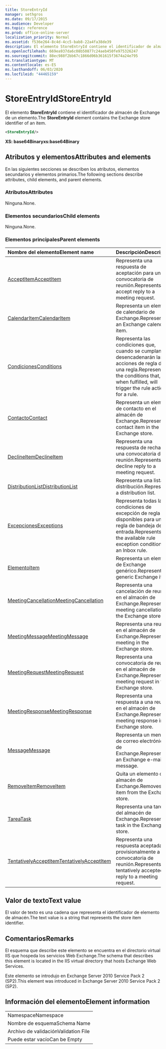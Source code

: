 ```yaml
---
title: StoreEntryId
manager: sethgros
ms.date: 09/17/2015
ms.audience: Developer
ms.topic: reference
ms.prod: office-online-server
localization_priority: Normal
ms.assetid: f536e264-8c4d-4cc5-bab8-22a4fa38de39
description: El elemento StoreEntryId contiene el identificador de almacén de Exchange de un elemento.
ms.openlocfilehash: 669ea937da6c08b50877c24aeb450fe975326247
ms.sourcegitcommit: 88ec988f2bb67c1866d06b361615f3674a24e795
ms.translationtype: MT
ms.contentlocale: es-ES
ms.lasthandoff: 06/03/2020
ms.locfileid: "44465159"
---
```

# <a name="storeentryid"></a><span data-ttu-id="b5528-103">StoreEntryId</span><span class="sxs-lookup"><span data-stu-id="b5528-103">StoreEntryId</span></span>

<span data-ttu-id="b5528-104">El elemento **StoreEntryId** contiene el identificador de almacén de Exchange de un elemento.</span><span class="sxs-lookup"><span data-stu-id="b5528-104">The **StoreEntryId** element contains the Exchange store identifier of an item.</span></span> 
  
```XML
<StoreEntryId/>
```

 <span data-ttu-id="b5528-105">**XS: base64Binary**</span><span class="sxs-lookup"><span data-stu-id="b5528-105">**xs:base64Binary**</span></span>
## <a name="attributes-and-elements"></a><span data-ttu-id="b5528-106">Atributos y elementos</span><span class="sxs-lookup"><span data-stu-id="b5528-106">Attributes and elements</span></span>

<span data-ttu-id="b5528-107">En las siguientes secciones se describen los atributos, elementos secundarios y elementos primarios.</span><span class="sxs-lookup"><span data-stu-id="b5528-107">The following sections describe attributes, child elements, and parent elements.</span></span>
  
### <a name="attributes"></a><span data-ttu-id="b5528-108">Atributos</span><span class="sxs-lookup"><span data-stu-id="b5528-108">Attributes</span></span>

<span data-ttu-id="b5528-109">Ninguna.</span><span class="sxs-lookup"><span data-stu-id="b5528-109">None.</span></span>
  
### <a name="child-elements"></a><span data-ttu-id="b5528-110">Elementos secundarios</span><span class="sxs-lookup"><span data-stu-id="b5528-110">Child elements</span></span>

<span data-ttu-id="b5528-111">Ninguna.</span><span class="sxs-lookup"><span data-stu-id="b5528-111">None.</span></span>
  
### <a name="parent-elements"></a><span data-ttu-id="b5528-112">Elementos principales</span><span class="sxs-lookup"><span data-stu-id="b5528-112">Parent elements</span></span>

|<span data-ttu-id="b5528-113">**Nombre del elemento**</span><span class="sxs-lookup"><span data-stu-id="b5528-113">**Element name**</span></span>|<span data-ttu-id="b5528-114">**Descripción**</span><span class="sxs-lookup"><span data-stu-id="b5528-114">**Description**</span></span>|
|:-----|:-----|
|[<span data-ttu-id="b5528-115">AcceptItem</span><span class="sxs-lookup"><span data-stu-id="b5528-115">AcceptItem</span></span>](acceptitem.md) <br/> |<span data-ttu-id="b5528-116">Representa una respuesta de aceptación para una convocatoria de reunión.</span><span class="sxs-lookup"><span data-stu-id="b5528-116">Represents an accept reply to a meeting request.</span></span>  <br/> |
|[<span data-ttu-id="b5528-117">CalendarItem</span><span class="sxs-lookup"><span data-stu-id="b5528-117">CalendarItem</span></span>](calendaritem.md) <br/> |<span data-ttu-id="b5528-118">Representa un elemento de calendario de Exchange.</span><span class="sxs-lookup"><span data-stu-id="b5528-118">Represents an Exchange calendar item.</span></span>  <br/> |
|[<span data-ttu-id="b5528-119">Condiciones</span><span class="sxs-lookup"><span data-stu-id="b5528-119">Conditions</span></span>](conditions.md) <br/> |<span data-ttu-id="b5528-120">Representa las condiciones que, cuando se cumplan, desencadenarán las acciones de regla de una regla.</span><span class="sxs-lookup"><span data-stu-id="b5528-120">Represents the conditions that, when fulfilled, will trigger the rule actions for a rule.</span></span>  <br/> |
|[<span data-ttu-id="b5528-121">Contacto</span><span class="sxs-lookup"><span data-stu-id="b5528-121">Contact</span></span>](contact.md) <br/> |<span data-ttu-id="b5528-122">Representa un elemento de contacto en el almacén de Exchange.</span><span class="sxs-lookup"><span data-stu-id="b5528-122">Represents a contact item in the Exchange store.</span></span>  <br/> |
|[<span data-ttu-id="b5528-123">DeclineItem</span><span class="sxs-lookup"><span data-stu-id="b5528-123">DeclineItem</span></span>](declineitem.md) <br/> |<span data-ttu-id="b5528-124">Representa una respuesta de rechazo a una convocatoria de reunión.</span><span class="sxs-lookup"><span data-stu-id="b5528-124">Represents a decline reply to a meeting request.</span></span>  <br/> |
|[<span data-ttu-id="b5528-125">DistributionList</span><span class="sxs-lookup"><span data-stu-id="b5528-125">DistributionList</span></span>](distributionlist.md) <br/> |<span data-ttu-id="b5528-126">Representa una lista de distribución.</span><span class="sxs-lookup"><span data-stu-id="b5528-126">Represents a distribution list.</span></span>  <br/> |
|[<span data-ttu-id="b5528-127">Excepciones</span><span class="sxs-lookup"><span data-stu-id="b5528-127">Exceptions</span></span>](exceptions.md) <br/> |<span data-ttu-id="b5528-128">Representa todas las condiciones de excepción de regla disponibles para una regla de bandeja de entrada.</span><span class="sxs-lookup"><span data-stu-id="b5528-128">Represents all the available rule exception conditions for an Inbox rule.</span></span>  <br/> |
|[<span data-ttu-id="b5528-129">Elemento</span><span class="sxs-lookup"><span data-stu-id="b5528-129">Item</span></span>](item.md) <br/> |<span data-ttu-id="b5528-130">Representa un elemento de Exchange genérico.</span><span class="sxs-lookup"><span data-stu-id="b5528-130">Represents a generic Exchange item.</span></span>  <br/> |
|[<span data-ttu-id="b5528-131">MeetingCancellation</span><span class="sxs-lookup"><span data-stu-id="b5528-131">MeetingCancellation</span></span>](meetingcancellation.md) <br/> |<span data-ttu-id="b5528-132">Representa una cancelación de reunión en el almacén de Exchange.</span><span class="sxs-lookup"><span data-stu-id="b5528-132">Represents a meeting cancellation in the Exchange store.</span></span>  <br/> |
|[<span data-ttu-id="b5528-133">MeetingMessage</span><span class="sxs-lookup"><span data-stu-id="b5528-133">MeetingMessage</span></span>](meetingmessage.md) <br/> |<span data-ttu-id="b5528-134">Representa una reunión en el almacén de Exchange.</span><span class="sxs-lookup"><span data-stu-id="b5528-134">Represents a meeting in the Exchange store.</span></span>  <br/> |
|[<span data-ttu-id="b5528-135">MeetingRequest</span><span class="sxs-lookup"><span data-stu-id="b5528-135">MeetingRequest</span></span>](meetingrequest.md) <br/> |<span data-ttu-id="b5528-136">Representa una convocatoria de reunión en el almacén de Exchange.</span><span class="sxs-lookup"><span data-stu-id="b5528-136">Represents a meeting request in the Exchange store.</span></span>  <br/> |
|[<span data-ttu-id="b5528-137">MeetingResponse</span><span class="sxs-lookup"><span data-stu-id="b5528-137">MeetingResponse</span></span>](meetingresponse.md) <br/> |<span data-ttu-id="b5528-138">Representa una respuesta a una reunión en el almacén de Exchange.</span><span class="sxs-lookup"><span data-stu-id="b5528-138">Represents a meeting response in the Exchange store.</span></span>  <br/> |
|[<span data-ttu-id="b5528-139">Message</span><span class="sxs-lookup"><span data-stu-id="b5528-139">Message</span></span>](message-ex15websvcsotherref.md) <br/> |<span data-ttu-id="b5528-140">Representa un mensaje de correo electrónico de Exchange.</span><span class="sxs-lookup"><span data-stu-id="b5528-140">Represents an Exchange e-mail message.</span></span>  <br/> |
|[<span data-ttu-id="b5528-141">RemoveItem</span><span class="sxs-lookup"><span data-stu-id="b5528-141">RemoveItem</span></span>](removeitem.md) <br/> |<span data-ttu-id="b5528-142">Quita un elemento del almacén de Exchange.</span><span class="sxs-lookup"><span data-stu-id="b5528-142">Removes an item from the Exchange store.</span></span>  <br/> |
|[<span data-ttu-id="b5528-143">Tarea</span><span class="sxs-lookup"><span data-stu-id="b5528-143">Task</span></span>](task.md) <br/> |<span data-ttu-id="b5528-144">Representa una tarea del almacén de Exchange.</span><span class="sxs-lookup"><span data-stu-id="b5528-144">Represents a task in the Exchange store.</span></span>  <br/> |
|[<span data-ttu-id="b5528-145">TentativelyAcceptItem</span><span class="sxs-lookup"><span data-stu-id="b5528-145">TentativelyAcceptItem</span></span>](tentativelyacceptitem.md) <br/> |<span data-ttu-id="b5528-146">Representa una respuesta aceptada provisionalmente a una convocatoria de reunión.</span><span class="sxs-lookup"><span data-stu-id="b5528-146">Represents a tentatively accepted reply to a meeting request.</span></span>  <br/> |
   
## <a name="text-value"></a><span data-ttu-id="b5528-147">Valor de texto</span><span class="sxs-lookup"><span data-stu-id="b5528-147">Text value</span></span>

<span data-ttu-id="b5528-148">El valor de texto es una cadena que representa el identificador de elemento de almacén.</span><span class="sxs-lookup"><span data-stu-id="b5528-148">The text value is a string that represents the store item identifier.</span></span>
  
## <a name="remarks"></a><span data-ttu-id="b5528-149">Comentarios</span><span class="sxs-lookup"><span data-stu-id="b5528-149">Remarks</span></span>

<span data-ttu-id="b5528-150">El esquema que describe este elemento se encuentra en el directorio virtual IIS que hospeda los servicios Web Exchange.</span><span class="sxs-lookup"><span data-stu-id="b5528-150">The schema that describes this element is located in the IIS virtual directory that hosts Exchange Web Services.</span></span>
  
<span data-ttu-id="b5528-151">Este elemento se introdujo en Exchange Server 2010 Service Pack 2 (SP2).</span><span class="sxs-lookup"><span data-stu-id="b5528-151">This element was introduced in Exchange Server 2010 Service Pack 2 (SP2).</span></span>
  
## <a name="element-information"></a><span data-ttu-id="b5528-152">Información del elemento</span><span class="sxs-lookup"><span data-stu-id="b5528-152">Element information</span></span>

||
|:-----|
|<span data-ttu-id="b5528-153">Namespace</span><span class="sxs-lookup"><span data-stu-id="b5528-153">Namespace</span></span>  <br/> |
|<span data-ttu-id="b5528-154">Nombre de esquema</span><span class="sxs-lookup"><span data-stu-id="b5528-154">Schema Name</span></span>  <br/> |
|<span data-ttu-id="b5528-155">Archivo de validación</span><span class="sxs-lookup"><span data-stu-id="b5528-155">Validation File</span></span>  <br/> |
|<span data-ttu-id="b5528-156">Puede estar vacío</span><span class="sxs-lookup"><span data-stu-id="b5528-156">Can be Empty</span></span>  <br/> |
   


